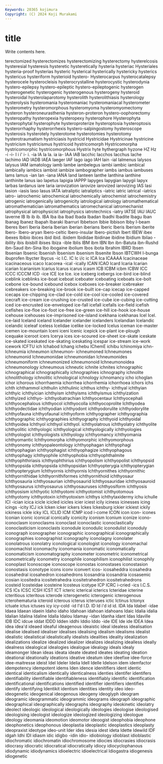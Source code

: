 ```yaml
---
Keywords: 20365 kojimura
Copyright: (C) 2024 Koji Murakami
---
```


# title

Write contents here.



terectomized hysterectomizes hysterectomizing hysterectomy hysterelcosis
hysteresial hysteresis hysteretic hysteretically hysteria hysteriac Hysteriales hysteria-proof hysterias hysteric
hysterical hysterically hystericky hysterics hystericus hysteriform hysterioid hystero- Hysterocarpus hysterocatalepsy
hysterocele hysterocleisis hysterocrystalline hysterocystic hysterodynia hystero-epilepsy hystero-epileptic hystero-epileptogenic hysterogen hysterogenetic
hysterogenic hysterogenous hysterogeny hysteroid hysteroidal hysterolaparotomy hysterolith hysterolithiasis hysterology hysterolysis
hysteromania hysteromaniac hysteromaniacal hysterometer hysterometry hysteromorphous hysteromyoma hysteromyomectomy hysteron hysteroneurasthenia
hysteron-proteron hystero-oophorectomy hysteropathy hysteropexia hysteropexy hysterophore Hysterophyta hysterophytal hysterophyte hysteroproterize
hysteroptosia hysteroptosis hysterorrhaphy hysterorrhexis hystero-salpingostomy hysteroscope hysterosis hysterotely hysterotome hysterotomies
hysterotomy hysterotraumatism hystriciasis hystricid Hystricidae Hystricinae hystricine hystricism hystricismus hystricoid
hystricomorph Hystricomorpha hystricomorphic hystricomorphous Hystrix hyte hythergraph hyzone HZ Hz
-i -i- I i i' i- i. -ia IA Ia
Ia. ia ia- IAA IAB Iacchic Iacchos Iacchus Iache Iachimo
IAD IADB IAEA Iaeger IAF Iago iago IAH Iain -ial
Ialmenus Ialysos Ialysus IAM iamatology iamb Iambe iambelegus iambi iambic
iambical iambically iambics iambist iambize iambographer iambs iambus iambuses Iams
Iamus -ian Ian -iana IANA Iand Ianteen Ianthe Ianthina ianthine
ianthinite Ianus iao Iapetus Iapigia IAPPP Iapyges Iapygian Iapygii Iapyx
Iarbas Iardanus iare Iaria iarovization iarovize iarovized iarovizing IAS Iasi
Iasion -iasis Iaso Iasus IATA iatraliptic iatraliptics -iatric iatric iatrical
-iatrics iatro- iatrochemic iatrochemical iatrochemically iatrochemist iatrochemistry iatrogenic iatrogenically iatrogenicity
iatrological iatrology iatromathematical iatromathematician iatromathematics iatromechanical iatromechanist iatrophysical iatrophysicist iatrophysics
iatrotechnics -iatry IATSE IAU IAUC Iaverne IB Ib ib ib.
IBA Iba iba Ibad Ibada Ibadan Ibadhi Ibadite Ibagu Iban
Ibanag Ibanez Ibapah Ibaraki Ibarruri Ibbetson Ibbie Ibbison Ibby I-beam
Iberes Iberi Iberia iberia Iberian iberian iberians Iberic Iberis Iberism
iberite Ibero- Ibero-aryan Ibero-celtic Ibero-insular Ibero-pictish Ibert IBEW ibex ibexes
Ibibio ibices ibid ibid. ibidem Ibididae Ibidinae ibidine Ibidium Ibilao
-ibility ibis ibisbill ibises Ibiza -ible Iblis IBM ibm IBN
Ibn ibn-Batuta ibn-Rushd ibn-Saud ibn-Sina Ibo ibogaine ibolium Ibos ibota
Ibrahim IBRD Ibsen Ibsenian Ibsenic Ibsenish Ibsenism ibsenism Ibsenite Ibson
IBTCWH I-bunga ibuprofen Ibycter Ibycus -ic I.C. IC Ic i/c
ic ICA Ica ICAAAA Icacinaceae icacinaceous icaco Icacorea -ical -ically
ICAN ICAO Icard Icaria Icarian icarian Icarianism Icarius Icarus icarus
icasm ICB ICBM icbm ICBW ICC ICCC ICCCM ICD -ice
ICE Ice Ice. ice iceberg icebergs ice-bird ice-blind iceblink iceblinks
ice-boat iceboat iceboater iceboating iceboats ice-bolt icebone ice-bound icebound icebox
iceboxes ice-breaker icebreaker icebreakers ice-breaking ice-brook ice-built ice-cap icecap ice-capped
icecaps ice-chipping ice-clad ice-cold ice-cool ice-cooled ice-covered icecraft ice-cream ice-crushing
ice-crusted ice-cube ice-cubing ice-cutting iced ice-encrusted ice-enveloped ice-fall icefall icefalls
ice-field icefish icefishes ice-floe ice-foot ice-free ice-green ice-hill ice-hook ice-house
icehouse icehouses ice-imprisoned ice-island icekhana icekhanas Icel Icel. ice-laid Iceland
iceland Icelander icelander icelanders Icelandian Icelandic icelandic iceleaf iceless Icelidae
icelike ice-locked Icelus iceman ice-master icemen ice-mountain Iceni iceni Icenic
icepick ice-plant ice-plough icequake iceroot icers Icerya ices ice-scoured ice-sheet
ice-skate iceskate ice-skated iceskated ice-skating iceskating icespar ice-stream ice-work icework
ICFTU ich Ichabod Ichang ichebu IChemE ichibu Ichinomiya ichn- Ichneumia
ichneumon ichneumon- ichneumoned Ichneumones ichneumonid Ichneumonidae ichneumonidan Ichneumonides ichneumoniform ichneumonized
ichneumonoid Ichneumonoidea ichneumonology ichneumous ichneutic ichnite ichnites ichnographic ichnographical ichnographically
ichnographies ichnography ichnolite ichnolithology ichnolitic ichnological ichnology ichnomancy icho ichoglan
ichor ichorous ichorrhaemia ichorrhea ichorrhemia ichorrhoea ichors ichs ichth ichthammol
ichthulin ichthulinic ichthus ichthy- ichthyal ichthyian ichthyic ichthyician ichthyism ichthyisms
ichthyismus ichthyization ichthyized ichthyo- ichthyobatrachian Ichthyocentaur Ichthyocephali ichthyocephalous ichthyocol ichthyocolla
ichthyocoprolite Ichthyodea Ichthyodectidae ichthyodian ichthyodont ichthyodorulite ichthyodorylite ichthyofauna ichthyofaunal ichthyoform
ichthyographer ichthyographia ichthyographic ichthyographies ichthyography ichthyoid ichthyoidal Ichthyoidea Ichthyol ichthyol
ichthyol. ichthyolatrous ichthyolatry ichthyolite ichthyolitic ichthyologic ichthyological ichthyologically ichthyologies ichthyologist
ichthyologists ichthyology ichthyomancy ichthyomania ichthyomantic Ichthyomorpha ichthyomorphic ichthyomorphous ichthyonomy ichthyopaleontology
ichthyophagan ichthyophagi ichthyophagian ichthyophagist ichthyophagize ichthyophagous ichthyophagy ichthyophile ichthyophobia ichthyophthalmite
ichthyophthiriasis ichthyophthirius ichthyopolism ichthyopolist ichthyopsid Ichthyopsida ichthyopsida ichthyopsidan Ichthyopterygia ichthyopterygian
ichthyopterygium Ichthyornis ichthyornis Ichthyornithes ichthyornithic Ichthyornithidae Ichthyornithiformes ichthyornithoid ichthyosaur Ichthyosauria
ichthyosaurian ichthyosaurid Ichthyosauridae ichthyosauroid Ichthyosaurus ichthyosaurus ichthyosauruses ichthyosiform ichthyosis ichthyosism
ichthyotic Ichthyotomi ichthyotomist ichthyotomous ichthyotomy ichthyotoxin ichthyotoxism ichthys ichthytaxidermy ichu
ichulle ICI -ician icica icicle icicled icicles icier iciest icily
iciness icinesses icing icings -icity ICJ ick Icken icker ickers
Ickes Ickesburg ickier ickiest ickily ickiness ickle icky ICL ICLID
ICM ICMP icod i-come ICON icon icon- icones Iconian iconic
iconical iconically iconicity iconism Iconium iconize icono- iconoclasm iconoclasms iconoclast
iconoclastic iconoclastically iconoclasticism iconoclasts iconodule iconodulic iconodulist iconoduly iconograph iconographer
iconographic iconographical iconographically iconographies iconographist iconography iconolagny iconolater iconolatrous iconolatry
iconological iconologist iconology iconomachal iconomachist iconomachy iconomania iconomatic iconomatically iconomaticism
iconomatography iconometer iconometric iconometrical iconometrically iconometry iconophile iconophilism iconophilist iconophily
iconoplast Iconoscope iconoscope iconostas iconostases iconostasion iconostasis iconotype icons iconv
iconvert icos- icosaheddra icosahedra icosahedral icosahedron icosahedrons Icosandria icosandria icosasemic
icosian icositedra icositetrahedra icositetrahedron icositetrahedrons icosteid Icosteidae icosteine Icosteus icotype
ICP ICRC i-cried -ics I.C.S. ICS ICs ICSC ICSH ICST
ICT icteric icterical icterics Icteridae icterine icteritious icteritous icterode icterogenetic
icterogenic icterogenous icterohematuria icteroid icterous icterus icteruses ictic Ictinus Ictonyx
ictuate ictus ictuses icy icy-cold -id I'd I.D. ID Id
i'd id id. IDA Ida Idabel -idae Idaea Idaean idaein
Idaho idaho Idahoan idahoan idahoans Idaic Idalia idalia Idalian Idalina
Idaline Idalla Idalou Idamay -idan Idanha idant Idas Idaville IDB
IDC idcue iddat IDDD Idden iddhi Iddio Iddo -ide IDE
Ide ide IDEA Idea idea idea'd ideaed ideaful ideagenous ideaistic
ideal idealess idealisation idealise idealised idealiser idealises idealising idealism idealisms
idealist idealistic idealistical idealistically idealists idealities ideality idealization idealizations idealize
idealized idealizer idealizes idealizing idealless ideally idealness idealogical idealogies idealogue
idealogy ideals idealy ideamonger Idean ideas ideata ideate ideated ideates
ideating ideation ideational ideationally ideations ideative ideatum idee ideefixe idee-force
idee-maitresse ideist Idel Ideler Idelia Idell Idelle Idelson idem idemfactor
idempotency idempotent idems Iden idence idenitifiers ident identic identical identicalism
identically identicalness identies identifer identifers identifiability identifiable identifiableness identifiably identific
identification identificational identifications identified identifier identifiers identifies identify identifying Identikit
identism identities identity ideo ideo- ideogenetic ideogenical ideogenous ideogeny ideoglyph
ideogram ideogramic ideogrammatic ideogrammic ideograms ideograph ideographic ideographical ideographically ideographs
ideography ideokinetic ideolatry ideolect ideologic ideological ideologically ideologies ideologise ideologised
ideologising ideologist ideologize ideologized ideologizing ideologue ideology ideomania ideomotion ideomotor
ideoogist ideophobia ideophone ideophonetics ideophonous ideoplastia ideoplastic ideoplastics ideoplasty ideopraxist
ideotype ideo-unit Ider ides idesia idest ideta Idette Idewild IDF
idgah Idhi IDI idiasm idic idigbo -idin idio- idiobiology idioblast
idioblastic idiochromatic idiochromatin idiochromosome idiocies idiocrasies idiocrasis idiocrasy idiocratic idiocratical
idiocratically idiocy idiocyclophanous idiodynamic idiodynamics idioelectric idioelectrical Idiogastra idiogenesis idiogenetic
